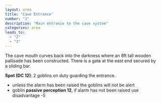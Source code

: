 ```yaml
---
layout: area
title: "Cave Entrance"
number: "1"
description: "Main entrance to the cave system"
categories: area
leads_to:
  - "2"
  - "3"
---
```


The cave mouth curves back into the darkness where an 8ft tall wooden pallisade has been constructed.  There is a gate at the east end secured by a sliding bar.

**Spot (DC 12)**: 2 goblins on duty guarding the entrance.

* unless the alarm has been raised the goblins will not be alert
* goblin **passive perception 12**, if alarm has not been raised use disadvantage -5


